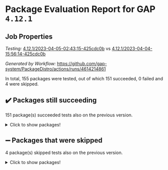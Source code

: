 # Package Evaluation Report for GAP `4.12.1`

## Job Properties

*Testing:* [4.12.1/2023-04-05-02:43:15-425cdc0b](https://github.com/gap-system/PackageDistro/blob/data/reports/4.12.1/2023-04-05-02:43:15-425cdc0b) vs [4.12.1/2023-04-04-15:56:14-425cdc0b](https://github.com/gap-system/PackageDistro/blob/data/reports/4.12.1/2023-04-04-15:56:14-425cdc0b)

*Generated by Workflow:* https://github.com/gap-system/PackageDistro/actions/runs/4614214861

In total, 155 packages were tested, out of which 151 succeeded, 0 failed and 4 were skipped.

## :heavy_check_mark: Packages still succeeding

151 package(s) succeeded tests also on the previous version.
<details><summary>Click to show packages!</summary>

- 4ti2interface 2023.02-04 [(success)](https://github.com/gap-system/PackageDistro/actions/runs/4614214861/jobs/8157167351)
- ace 5.6.2 [(success)](https://github.com/gap-system/PackageDistro/actions/runs/4614214861/jobs/8157167439)
- aclib 1.3.2 [(success)](https://github.com/gap-system/PackageDistro/actions/runs/4614214861/jobs/8157167521)
- agt 0.3.1 [(success)](https://github.com/gap-system/PackageDistro/actions/runs/4614214861/jobs/8157167588)
- alnuth 3.2.1 [(success)](https://github.com/gap-system/PackageDistro/actions/runs/4614214861/jobs/8157167666)
- anupq 3.3.0 [(success)](https://github.com/gap-system/PackageDistro/actions/runs/4614214861/jobs/8157167735)
- atlasrep 2.1.6 [(success)](https://github.com/gap-system/PackageDistro/actions/runs/4614214861/jobs/8157167796)
- autodoc 2022.10.20 [(success)](https://github.com/gap-system/PackageDistro/actions/runs/4614214861/jobs/8157167874)
- automata 1.15 [(success)](https://github.com/gap-system/PackageDistro/actions/runs/4614214861/jobs/8157167978)
- automgrp 1.3.2 [(success)](https://github.com/gap-system/PackageDistro/actions/runs/4614214861/jobs/8157168062)
- autpgrp 1.11 [(success)](https://github.com/gap-system/PackageDistro/actions/runs/4614214861/jobs/8157168143)
- cap 2023.04-01 [(success)](https://github.com/gap-system/PackageDistro/actions/runs/4614214861/jobs/8157168220)
- caratinterface 2.3.5 [(success)](https://github.com/gap-system/PackageDistro/actions/runs/4614214861/jobs/8157168288)
- cddinterface 2022.11.01 [(success)](https://github.com/gap-system/PackageDistro/actions/runs/4614214861/jobs/8157168368)
- circle 1.6.6 [(success)](https://github.com/gap-system/PackageDistro/actions/runs/4614214861/jobs/8157168471)
- classicpres 1.22 [(success)](https://github.com/gap-system/PackageDistro/actions/runs/4614214861/jobs/8157168558)
- cohomolo 1.6.11 [(success)](https://github.com/gap-system/PackageDistro/actions/runs/4614214861/jobs/8157168648)
- congruence 1.2.5 [(success)](https://github.com/gap-system/PackageDistro/actions/runs/4614214861/jobs/8157168735)
- corelg 1.56 [(success)](https://github.com/gap-system/PackageDistro/actions/runs/4614214861/jobs/8157168792)
- crime 1.6 [(success)](https://github.com/gap-system/PackageDistro/actions/runs/4614214861/jobs/8157168887)
- crisp 1.4.6 [(success)](https://github.com/gap-system/PackageDistro/actions/runs/4614214861/jobs/8157168976)
- crypting 0.10.4 [(success)](https://github.com/gap-system/PackageDistro/actions/runs/4614214861/jobs/8157169084)
- cryst 4.1.26 [(success)](https://github.com/gap-system/PackageDistro/actions/runs/4614214861/jobs/8157169162)
- crystcat 1.1.10 [(success)](https://github.com/gap-system/PackageDistro/actions/runs/4614214861/jobs/8157169256)
- ctbllib 1.3.5 [(success)](https://github.com/gap-system/PackageDistro/actions/runs/4614214861/jobs/8157169350)
- cubefree 1.19 [(success)](https://github.com/gap-system/PackageDistro/actions/runs/4614214861/jobs/8157169427)
- curlinterface 2.3.1 [(success)](https://github.com/gap-system/PackageDistro/actions/runs/4614214861/jobs/8157169502)
- cvec 2.8.1 [(success)](https://github.com/gap-system/PackageDistro/actions/runs/4614214861/jobs/8157169580)
- datastructures 0.3.0 [(success)](https://github.com/gap-system/PackageDistro/actions/runs/4614214861/jobs/8157169665)
- deepthought 1.0.6 [(success)](https://github.com/gap-system/PackageDistro/actions/runs/4614214861/jobs/8157169734)
- design 1.8 [(success)](https://github.com/gap-system/PackageDistro/actions/runs/4614214861/jobs/8157169820)
- difsets 2.3.1 [(success)](https://github.com/gap-system/PackageDistro/actions/runs/4614214861/jobs/8157169879)
- digraphs 1.6.1 [(success)](https://github.com/gap-system/PackageDistro/actions/runs/4614214861/jobs/8157169957)
- edim 1.3.7 [(success)](https://github.com/gap-system/PackageDistro/actions/runs/4614214861/jobs/8157170026)
- example 4.3.4 [(success)](https://github.com/gap-system/PackageDistro/actions/runs/4614214861/jobs/8157170108)
- examplesforhomalg 2023.02-04 [(success)](https://github.com/gap-system/PackageDistro/actions/runs/4614214861/jobs/8157170166)
- factint 1.6.3 [(success)](https://github.com/gap-system/PackageDistro/actions/runs/4614214861/jobs/8157170236)
- ferret 1.0.9 [(success)](https://github.com/gap-system/PackageDistro/actions/runs/4614214861/jobs/8157170301)
- fga 1.5.0 [(success)](https://github.com/gap-system/PackageDistro/actions/runs/4614214861/jobs/8157170379)
- fining 1.5.5 [(success)](https://github.com/gap-system/PackageDistro/actions/runs/4614214861/jobs/8157170459)
- float 1.0.3 [(success)](https://github.com/gap-system/PackageDistro/actions/runs/4614214861/jobs/8157170524)
- format 1.4.3 [(success)](https://github.com/gap-system/PackageDistro/actions/runs/4614214861/jobs/8157170599)
- forms 1.2.9 [(success)](https://github.com/gap-system/PackageDistro/actions/runs/4614214861/jobs/8157170741)
- fplsa 1.2.6 [(success)](https://github.com/gap-system/PackageDistro/actions/runs/4614214861/jobs/8157170818)
- fr 2.4.12 [(success)](https://github.com/gap-system/PackageDistro/actions/runs/4614214861/jobs/8157170901)
- francy 1.2.5 [(success)](https://github.com/gap-system/PackageDistro/actions/runs/4614214861/jobs/8157170963)
- fwtree 1.3 [(success)](https://github.com/gap-system/PackageDistro/actions/runs/4614214861/jobs/8157171032)
- gapdoc 1.6.6 [(success)](https://github.com/gap-system/PackageDistro/actions/runs/4614214861/jobs/8157171116)
- gauss 2023.02-04 [(success)](https://github.com/gap-system/PackageDistro/actions/runs/4614214861/jobs/8157171202)
- gaussforhomalg 2023.02-04 [(success)](https://github.com/gap-system/PackageDistro/actions/runs/4614214861/jobs/8157171254)
- gbnp 1.0.5 [(success)](https://github.com/gap-system/PackageDistro/actions/runs/4614214861/jobs/8157171323)
- generalizedmorphismsforcap 2023.03-01 [(success)](https://github.com/gap-system/PackageDistro/actions/runs/4614214861/jobs/8157171387)
- genss 1.6.8 [(success)](https://github.com/gap-system/PackageDistro/actions/runs/4614214861/jobs/8157171443)
- gradedmodules 2023.02-04 [(success)](https://github.com/gap-system/PackageDistro/actions/runs/4614214861/jobs/8157171501)
- gradedringforhomalg 2023.02-04 [(success)](https://github.com/gap-system/PackageDistro/actions/runs/4614214861/jobs/8157171568)
- grape 4.9.0 [(success)](https://github.com/gap-system/PackageDistro/actions/runs/4614214861/jobs/8157171636)
- groupoids 1.73 [(success)](https://github.com/gap-system/PackageDistro/actions/runs/4614214861/jobs/8157171711)
- grpconst 2.6.4 [(success)](https://github.com/gap-system/PackageDistro/actions/runs/4614214861/jobs/8157171772)
- guarana 0.96.3 [(success)](https://github.com/gap-system/PackageDistro/actions/runs/4614214861/jobs/8157171843)
- guava 3.18 [(success)](https://github.com/gap-system/PackageDistro/actions/runs/4614214861/jobs/8157171922)
- hap 1.54 [(success)](https://github.com/gap-system/PackageDistro/actions/runs/4614214861/jobs/8157171998)
- hapcryst 0.1.15 [(success)](https://github.com/gap-system/PackageDistro/actions/runs/4614214861/jobs/8157172107)
- hecke 1.5.3 [(success)](https://github.com/gap-system/PackageDistro/actions/runs/4614214861/jobs/8157172174)
- help 3.5 [(success)](https://github.com/gap-system/PackageDistro/actions/runs/4614214861/jobs/8157172249)
- homalg 2023.02-05 [(success)](https://github.com/gap-system/PackageDistro/actions/runs/4614214861/jobs/8157172318)
- homalgtocas 2023.02-04 [(success)](https://github.com/gap-system/PackageDistro/actions/runs/4614214861/jobs/8157172447)
- idrel 2.45 [(success)](https://github.com/gap-system/PackageDistro/actions/runs/4614214861/jobs/8157172586)
- images 1.3.1 [(success)](https://github.com/gap-system/PackageDistro/actions/runs/4614214861/jobs/8157172684)
- intpic 0.3.0 [(success)](https://github.com/gap-system/PackageDistro/actions/runs/4614214861/jobs/8157172845)
- io 4.8.1 [(success)](https://github.com/gap-system/PackageDistro/actions/runs/4614214861/jobs/8157172962)
- io_forhomalg 2023.02-04 [(success)](https://github.com/gap-system/PackageDistro/actions/runs/4614214861/jobs/8157173054)
- irredsol 1.4.4 [(success)](https://github.com/gap-system/PackageDistro/actions/runs/4614214861/jobs/8157173135)
- json 2.1.1 [(success)](https://github.com/gap-system/PackageDistro/actions/runs/4614214861/jobs/8157173226)
- jupyterkernel 1.5.0 [(success)](https://github.com/gap-system/PackageDistro/actions/runs/4614214861/jobs/8157173295)
- jupyterviz 1.5.6 [(success)](https://github.com/gap-system/PackageDistro/actions/runs/4614214861/jobs/8157173363)
- kan 1.35 [(success)](https://github.com/gap-system/PackageDistro/actions/runs/4614214861/jobs/8157173424)
- kbmag 1.5.11 [(success)](https://github.com/gap-system/PackageDistro/actions/runs/4614214861/jobs/8157173524)
- laguna 3.9.6 [(success)](https://github.com/gap-system/PackageDistro/actions/runs/4614214861/jobs/8157173610)
- liealgdb 2.2.1 [(success)](https://github.com/gap-system/PackageDistro/actions/runs/4614214861/jobs/8157173711)
- liepring 2.8 [(success)](https://github.com/gap-system/PackageDistro/actions/runs/4614214861/jobs/8157173768)
- liering 2.4.2 [(success)](https://github.com/gap-system/PackageDistro/actions/runs/4614214861/jobs/8157173849)
- linearalgebraforcap 2023.03-06 [(success)](https://github.com/gap-system/PackageDistro/actions/runs/4614214861/jobs/8157173924)
- localizeringforhomalg 2023.02-04 [(success)](https://github.com/gap-system/PackageDistro/actions/runs/4614214861/jobs/8157174013)
- loops 3.4.3 [(success)](https://github.com/gap-system/PackageDistro/actions/runs/4614214861/jobs/8157174101)
- lpres 1.0.3 [(success)](https://github.com/gap-system/PackageDistro/actions/runs/4614214861/jobs/8157174182)
- majoranaalgebras 1.5.1 [(success)](https://github.com/gap-system/PackageDistro/actions/runs/4614214861/jobs/8157174259)
- mapclass 1.4.6 [(success)](https://github.com/gap-system/PackageDistro/actions/runs/4614214861/jobs/8157174338)
- matgrp 0.70 [(success)](https://github.com/gap-system/PackageDistro/actions/runs/4614214861/jobs/8157174434)
- matricesforhomalg 2023.02-04 [(success)](https://github.com/gap-system/PackageDistro/actions/runs/4614214861/jobs/8157174537)
- modisom 2.5.4 [(success)](https://github.com/gap-system/PackageDistro/actions/runs/4614214861/jobs/8157174651)
- modulepresentationsforcap 2023.03-01 [(success)](https://github.com/gap-system/PackageDistro/actions/runs/4614214861/jobs/8157174747)
- modules 2023.02-04 [(success)](https://github.com/gap-system/PackageDistro/actions/runs/4614214861/jobs/8157174841)
- monoidalcategories 2023.03-04 [(success)](https://github.com/gap-system/PackageDistro/actions/runs/4614214861/jobs/8157174934)
- nconvex 2022.09-01 [(success)](https://github.com/gap-system/PackageDistro/actions/runs/4614214861/jobs/8157175044)
- nilmat 1.4.2 [(success)](https://github.com/gap-system/PackageDistro/actions/runs/4614214861/jobs/8157175182)
- nock 1.5 [(success)](https://github.com/gap-system/PackageDistro/actions/runs/4614214861/jobs/8157175315)
- normalizinterface 1.3.5 [(success)](https://github.com/gap-system/PackageDistro/actions/runs/4614214861/jobs/8157175421)
- nq 2.5.10 [(success)](https://github.com/gap-system/PackageDistro/actions/runs/4614214861/jobs/8157175524)
- numericalsgps 1.3.1 [(success)](https://github.com/gap-system/PackageDistro/actions/runs/4614214861/jobs/8157175618)
- openmath 11.5.3 [(success)](https://github.com/gap-system/PackageDistro/actions/runs/4614214861/jobs/8157175712)
- orb 4.9.0 [(success)](https://github.com/gap-system/PackageDistro/actions/runs/4614214861/jobs/8157175809)
- packagemanager 1.4.1 [(success)](https://github.com/gap-system/PackageDistro/actions/runs/4614214861/jobs/8157175923)
- patternclass 2.4.3 [(success)](https://github.com/gap-system/PackageDistro/actions/runs/4614214861/jobs/8157176023)
- permut 2.0.4 [(success)](https://github.com/gap-system/PackageDistro/actions/runs/4614214861/jobs/8157176118)
- polenta 1.3.10 [(success)](https://github.com/gap-system/PackageDistro/actions/runs/4614214861/jobs/8157176247)
- polymaking 0.8.6 [(success)](https://github.com/gap-system/PackageDistro/actions/runs/4614214861/jobs/8157176348)
- primgrp 3.4.4 [(success)](https://github.com/gap-system/PackageDistro/actions/runs/4614214861/jobs/8157176433)
- profiling 2.5.2 [(success)](https://github.com/gap-system/PackageDistro/actions/runs/4614214861/jobs/8157176507)
- qpa 1.34 [(success)](https://github.com/gap-system/PackageDistro/actions/runs/4614214861/jobs/8157176603)
- quagroup 1.8.3 [(success)](https://github.com/gap-system/PackageDistro/actions/runs/4614214861/jobs/8157176728)
- radiroot 2.9 [(success)](https://github.com/gap-system/PackageDistro/actions/runs/4614214861/jobs/8157176809)
- rcwa 4.7.1 [(success)](https://github.com/gap-system/PackageDistro/actions/runs/4614214861/jobs/8157176901)
- rds 1.8 [(success)](https://github.com/gap-system/PackageDistro/actions/runs/4614214861/jobs/8157176988)
- recog 1.4.2 [(success)](https://github.com/gap-system/PackageDistro/actions/runs/4614214861/jobs/8157177067)
- repndecomp 1.3.0 [(success)](https://github.com/gap-system/PackageDistro/actions/runs/4614214861/jobs/8157177164)
- repsn 3.1.1 [(success)](https://github.com/gap-system/PackageDistro/actions/runs/4614214861/jobs/8157177254)
- resclasses 4.7.3 [(success)](https://github.com/gap-system/PackageDistro/actions/runs/4614214861/jobs/8157177338)
- ringsforhomalg 2023.02-05 [(success)](https://github.com/gap-system/PackageDistro/actions/runs/4614214861/jobs/8157177425)
- sco 2023.02-04 [(success)](https://github.com/gap-system/PackageDistro/actions/runs/4614214861/jobs/8157177500)
- scscp 2.4.1 [(success)](https://github.com/gap-system/PackageDistro/actions/runs/4614214861/jobs/8157177611)
- semigroups 5.2.1 [(success)](https://github.com/gap-system/PackageDistro/actions/runs/4614214861/jobs/8157177686)
- sglppow 2.3 [(success)](https://github.com/gap-system/PackageDistro/actions/runs/4614214861/jobs/8157177775)
- sgpviz 0.999.5 [(success)](https://github.com/gap-system/PackageDistro/actions/runs/4614214861/jobs/8157177870)
- simpcomp 2.1.14 [(success)](https://github.com/gap-system/PackageDistro/actions/runs/4614214861/jobs/8157177962)
- singular 2023.02.09 [(success)](https://github.com/gap-system/PackageDistro/actions/runs/4614214861/jobs/8157178131)
- sl2reps 1.1 [(success)](https://github.com/gap-system/PackageDistro/actions/runs/4614214861/jobs/8157178235)
- sla 1.5.3 [(success)](https://github.com/gap-system/PackageDistro/actions/runs/4614214861/jobs/8157178326)
- smallgrp 1.5.2 [(success)](https://github.com/gap-system/PackageDistro/actions/runs/4614214861/jobs/8157178417)
- smallsemi 0.6.13 [(success)](https://github.com/gap-system/PackageDistro/actions/runs/4614214861/jobs/8157178500)
- sonata 2.9.6 [(success)](https://github.com/gap-system/PackageDistro/actions/runs/4614214861/jobs/8157178586)
- sophus 1.27 [(success)](https://github.com/gap-system/PackageDistro/actions/runs/4614214861/jobs/8157178684)
- spinsym 1.5.2 [(success)](https://github.com/gap-system/PackageDistro/actions/runs/4614214861/jobs/8157178758)
- standardff 0.9.4 [(success)](https://github.com/gap-system/PackageDistro/actions/runs/4614214861/jobs/8157178826)
- symbcompcc 1.3.2 [(success)](https://github.com/gap-system/PackageDistro/actions/runs/4614214861/jobs/8157178911)
- thelma 1.3 [(success)](https://github.com/gap-system/PackageDistro/actions/runs/4614214861/jobs/8157179028)
- tomlib 1.2.9 [(success)](https://github.com/gap-system/PackageDistro/actions/runs/4614214861/jobs/8157179131)
- toolsforhomalg 2023.03-01 [(success)](https://github.com/gap-system/PackageDistro/actions/runs/4614214861/jobs/8157179212)
- toric 1.9.5 [(success)](https://github.com/gap-system/PackageDistro/actions/runs/4614214861/jobs/8157179299)
- toricvarieties 2022.07.13 [(success)](https://github.com/gap-system/PackageDistro/actions/runs/4614214861/jobs/8157179418)
- transgrp 3.6.3 [(success)](https://github.com/gap-system/PackageDistro/actions/runs/4614214861/jobs/8157179528)
- ugaly 4.0.3 [(success)](https://github.com/gap-system/PackageDistro/actions/runs/4614214861/jobs/8157179610)
- unipot 1.5 [(success)](https://github.com/gap-system/PackageDistro/actions/runs/4614214861/jobs/8157179750)
- unitlib 4.2.0 [(success)](https://github.com/gap-system/PackageDistro/actions/runs/4614214861/jobs/8157179888)
- utils 0.82 [(success)](https://github.com/gap-system/PackageDistro/actions/runs/4614214861/jobs/8157179957)
- uuid 0.7 [(success)](https://github.com/gap-system/PackageDistro/actions/runs/4614214861/jobs/8157180023)
- walrus 0.9991 [(success)](https://github.com/gap-system/PackageDistro/actions/runs/4614214861/jobs/8157180065)
- wedderga 4.10.3 [(success)](https://github.com/gap-system/PackageDistro/actions/runs/4614214861/jobs/8157180158)
- xmod 2.91 [(success)](https://github.com/gap-system/PackageDistro/actions/runs/4614214861/jobs/8157180228)
- xmodalg 1.23 [(success)](https://github.com/gap-system/PackageDistro/actions/runs/4614214861/jobs/8157180303)
- yangbaxter 0.10.3 [(success)](https://github.com/gap-system/PackageDistro/actions/runs/4614214861/jobs/8157180400)
- zeromqinterface 0.14 [(success)](https://github.com/gap-system/PackageDistro/actions/runs/4614214861/jobs/8157180461)
</details>

## :heavy_minus_sign: Packages that were skipped

4 package(s) skipped tests also on the previous version.
<details><summary>Click to show packages!</summary>

- browse 1.8.21 [(skipped)](https://github.com/gap-system/PackageDistro/actions/runs/4614214861/jobs/8156947877)
- itc 1.5.1 [(skipped)](https://github.com/gap-system/PackageDistro/actions/runs/4614214861/jobs/8156947877)
- polycyclic 2.16 [(skipped)](https://github.com/gap-system/PackageDistro/actions/runs/4614214861/jobs/8156947877)
- xgap 4.31 [(skipped)](https://github.com/gap-system/PackageDistro/actions/runs/4614214861/jobs/8156947877)
</details>

